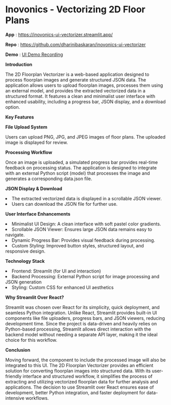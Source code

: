 # Inovonics - Vectorizing 2D Floor Plans


**App** : https://inovonics-ui-vectorizer.streamlit.app/

**Repo** : https://github.com/dharinibaskaran/inovonics-ui-vectorizer

**Demo** : [UI Demo Recording](https://drive.google.com/file/d/1eUei_fAmglMts_uOrRgPS-scszXtKun1/view?usp=drive_link)

**Introduction**

The 2D Floorplan Vectorizer is a web-based application designed to process floorplan images and generate structured JSON data. The application allows users to upload floorplan images, processes them using an external model, and provides the extracted vectorized data in a structured format. It features a clean and minimalist user interface with enhanced usability, including a progress bar, JSON display, and a download option.

**Key Features**


**File Upload System**

Users can upload PNG, JPG, and JPEG images of floor plans.
The uploaded image is displayed for review.


**Processing Workflow**

Once an image is uploaded, a simulated progress bar provides real-time feedback on processing status.
The application is designed to integrate with an external Python script (model) that processes the image and generates a corresponding data.json file.


**JSON Display & Download**

<li>
The extracted vectorized data is displayed in a scrollable JSON viewer.
<li>
Users can download the JSON file for further use.

<br>

**User Interface Enhancements**

<li>
Minimalist UI Design: A clean interface with soft pastel color gradients.
<li>
Scrollable JSON Viewer: Ensures large JSON data remains easy to navigate.
<li>
Dynamic Progress Bar: Provides visual feedback during processing.
<li>
Custom Styling: Improved button styles, structured layout, and responsive design.

<br>

**Technology Stack**
<li>
Frontend: Streamlit (for UI and interaction)
<li>
Backend Processing: External Python script for image processing and JSON generation
<li>
Styling: Custom CSS for enhanced UI aesthetics

<br>

**Why Streamlit Over React?**
 
Streamlit was chosen over React for its simplicity, quick deployment, and seamless Python integration. Unlike React, Streamlit provides built-in UI components like file uploaders, progress bars, and JSON viewers, reducing development time. Since the project is data-driven and heavily relies on Python-based processing, Streamlit allows direct interaction with the backend model without needing a separate API layer, making it the ideal choice for this workflow.

**Conclusion**

Moving forward, the component to include the processed image will also be integrated to this UI. The 2D Floorplan Vectorizer provides an efficient solution for converting floorplan images into structured data. With its user-friendly interface and structured workflow, it simplifies the process of extracting and utilizing vectorized floorplan data for further analysis and applications. The decision to use Streamlit over React ensures ease of development, better Python integration, and faster deployment for data-intensive workflows.


